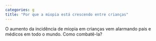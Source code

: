 ```yaml
---
categories: g
title: "Por que a miopia está crescendo entre crianças"
---
```

O aumento da incidência de miopia em crianças vem alarmando pais e médicos em todo o mundo. Como combatê-la?
